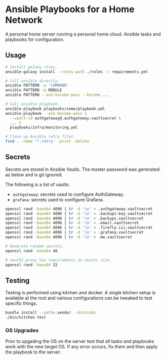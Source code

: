 Ansible Playbooks for a Home Network
====================================
A personal home server running a personal home cloud.
Ansible tasks and playbooks for configuration.


Usage
-----
```bash
# Install galaxy roles.
ansible-galaxy install --roles-path ./roles -r requirements.yml

# Call ansible directly.
ansible PATTERN -a 'COMMAND'
ansible PATTERN -m MODULE
ansible PATTERN --ask-become-pass --become ...

# Call ansible playbook.
ansible-playbook playbooks/some/playbook.yml
ansible-playbook --ask-become-pass \
  --vault-id authgateway@.authgateway.vaultsecret \
  ... \
  playbooks/infra/monitoring.yml

# Clean up Ansible retry files.
find . -name '*.retry' -print -delete
```


Secrets
-------
Secrets are stored in Ansible Vaults.
The master password was generated as below and is git ignored.

The following is a list of vaults:

  * `authgateway`: secrets used to configure AuthGateway.
  * `grafana`: secrets used to configure Grafana.

```bash
openssl rand -base64 4096 | tr -d '\n' > .authgateway.vaultsecret
openssl rand -base64 4096 | tr -d '\n' > .backups-key.vaultsecret
openssl rand -base64 4096 | tr -d '\n' > .backups.vaultsecret
openssl rand -base64 4096 | tr -d '\n' > .email.vaultsecret
openssl rand -base64 4096 | tr -d '\n' > .firefly-iii.vaultsecret
openssl rand -base64 4096 | tr -d '\n' > .grafana.vaultsecret
openssl rand -base64 4096 | tr -d '\n' > .me.vaultsecret

# Generate random secrets.
openssl rand -base64 48

# oauth2_proxy has requirements on secets size.
openssl rand -base64 32
```


Testing
-------
Testing is performed using kitchen and docker.
A single kitchen setup is available at the root and various
configurations can be tweaked to test specific things.

```bash
bundle install --path=.vendor --binstubs
./bin/kitchen test
```

### OS Upgrades
Prior to upgading the OS on the server test that all tasks and
playbooks work with the new target OS.
If any error occurs, fix them and then apply the playbook to the server.
